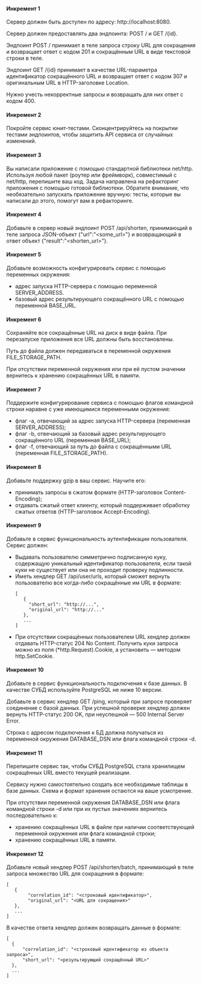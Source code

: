 #### Инкремент 1

Сервер должен быть доступен по адресу: http://localhost:8080.

Сервер должен предоставлять два эндпоинта: POST / и GET /{id}.

Эндпоинт POST / принимает в теле запроса строку URL для сокращения и возвращает ответ с кодом 201
и сокращённым URL в виде текстовой строки в теле.

Эндпоинт GET /{id} принимает в качестве URL-параметра идентификатор сокращённого URL
и возвращает ответ с кодом 307 и оригинальным URL в HTTP-заголовке Location.

Нужно учесть некорректные запросы и возвращать для них ответ с кодом 400.

#### Инкремент 2
Покройте сервис юнит-тестами. Сконцентрируйтесь на покрытии тестами эндпоинтов,
чтобы защитить API сервиса от случайных изменений.

#### Инкремент 3
Вы написали приложение с помощью стандартной библиотеки net/http.
Используя любой пакет (роутер или фреймворк), совместимый с net/http, перепишите ваш код.
Задача направлена на рефакторинг приложения с помощью готовой библиотеки.
Обратите внимание, что необязательно запускать приложение вручную: тесты,
которые вы написали до этого, помогут вам в рефакторинге.

#### Инкремент 4
Добавьте в сервер новый эндпоинт POST /api/shorten,
принимающий в теле запроса JSON-объект {"url":"<some_url>"} и возвращающий в ответ объект {"result":"<shorten_url>"}.

#### Инкремент 5
Добавьте возможность конфигурировать сервис с помощью переменных окружения:
- адрес запуска HTTP-сервера с помощью переменной SERVER_ADDRESS.
- базовый адрес результирующего сокращённого URL с помощью переменной BASE_URL.

#### Инкремент 6
Сохраняйте все сокращённые URL на диск в виде файла. При перезапуске приложения все URL должны быть восстановлены.

Путь до файла должен передаваться в переменной окружения FILE_STORAGE_PATH.

При отсутствии переменной окружения или при её пустом значении вернитесь к хранению сокращённых URL в памяти.

#### Инкремент 7
Поддержите конфигурирование сервиса с помощью флагов командной строки наравне с уже имеющимися переменными окружения:
- флаг -a, отвечающий за адрес запуска HTTP-сервера (переменная SERVER_ADDRESS);
- флаг -b, отвечающий за базовый адрес результирующего сокращённого URL (переменная BASE_URL);
- флаг -f, отвечающий за путь до файла с сокращёнными URL (переменная FILE_STORAGE_PATH).

#### Инкремент 8
Добавьте поддержку gzip в ваш сервис. Научите его:
- принимать запросы в сжатом формате (HTTP-заголовок Content-Encoding);
- отдавать сжатый ответ клиенту, который поддерживает обработку сжатых ответов (HTTP-заголовок Accept-Encoding).

#### Инкремент 9

Добавьте в сервис функциональность аутентификации пользователя.
Сервис должен:
- Выдавать пользователю симметрично подписанную куку, содержащую уникальный идентификатор пользователя, если такой куки не существует или она не проходит проверку подлинности.
- Иметь хендлер GET /api/user/urls, который сможет вернуть пользователю все когда-либо сокращённые им URL в формате:
  ```
  [
     {
       "short_url": "http://...",
       "original_url": "http://..."
     },
     ...
  ]
  ```
- При отсутствии сокращённых пользователем URL хендлер должен отдавать HTTP-статус 204 No Content.
Получить куки запроса можно из поля (*http.Request).Cookie, а установить — методом http.SetCookie.

#### Инкремент 10

Добавьте в сервис функциональность подключения к базе данных. В качестве СУБД используйте PostgreSQL не ниже 10 версии.

Добавьте в сервис хендлер GET /ping, который при запросе проверяет соединение с базой данных. При успешной проверке хендлер должен вернуть HTTP-статус 200 OK, при неуспешной — 500 Internal Server Error.

Строка с адресом подключения к БД должна получаться из переменной окружения DATABASE_DSN или флага командной строки -d.

#### Инкремент 11

Перепишите сервис так, чтобы СУБД PostgreSQL стала хранилищем сокращённых URL вместо текущей реализации.

Сервису нужно самостоятельно создать все необходимые таблицы в базе данных. Схема и формат хранения остаются на ваше усмотрение.

При отсутствии переменной окружения DATABASE_DSN или флага командной строки -d или при их пустых значениях вернитесь последовательно к:
- хранению сокращённых URL в файле при наличии соответствующей переменной окружения или флага командной строки;
- хранению сокращённых URL в памяти.

#### Инкремент 12

Добавьте новый хендлер POST /api/shorten/batch, принимающий в теле запроса множество URL для сокращения в формате:
  ```
  [
     {
          "correlation_id": "<строковый идентификатор>",
          "original_url": "<URL для сокращения>"
     },
     ...
  ]
  ```
В качестве ответа хендлер должен возвращать данные в формате:
  ```
  [
    {
        "correlation_id": "<строковый идентификатор из объекта запроса>",
        "short_url": "<результирующий сокращённый URL>"
    },
    ...
  ] 
  ```
